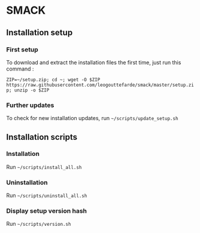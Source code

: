 # SMACK

## Installation setup

### First setup

To download and extract the installation files the first time, just run this command :

`ZIP=~/setup.zip; cd ~; wget -O $ZIP https://raw.githubusercontent.com/leogouttefarde/smack/master/setup.zip; unzip -o $ZIP`

### Further updates

To check for new installation updates, run `~/scripts/update_setup.sh`

## Installation scripts

### Installation

Run `~/scripts/install_all.sh`

### Uninstallation

Run `~/scripts/uninstall_all.sh`

### Display setup version hash

Run `~/scripts/version.sh`


